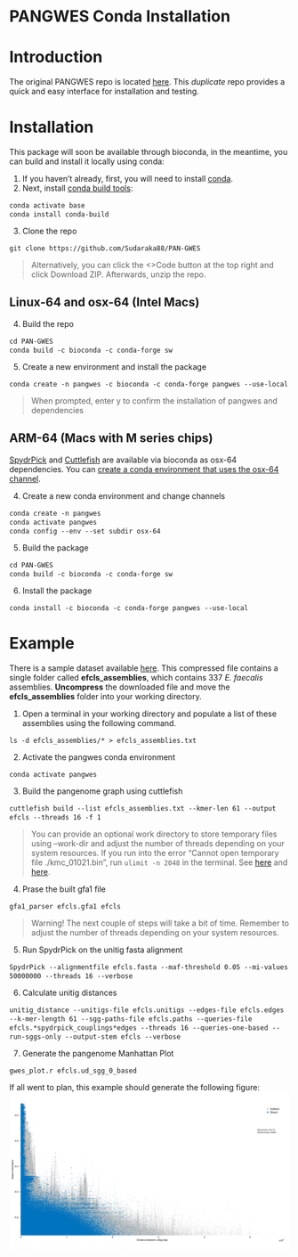 PANGWES Conda Installation
================

# Introduction

The original PANGWES repo is located
[here](https://github.com/jurikuronen/PANGWES). This *duplicate* repo
provides a quick and easy interface for installation and testing.

# Installation

This package will soon be available through bioconda, in the meantime,
you can build and install it locally using conda:

1.  If you haven’t already, first, you will need to install
    [conda](https://docs.anaconda.com/free/miniconda/miniconda-install/).
2.  Next, install [conda build
    tools](https://docs.conda.io/projects/conda-build/en/stable/install-conda-build.html):

<!-- -->

    conda activate base
    conda install conda-build

3.  Clone the repo

<!-- -->

    git clone https://github.com/Sudaraka88/PAN-GWES

> Alternatively, you can click the \<\>Code button at the top right and
> click Download ZIP. Afterwards, unzip the repo.

## Linux-64 and osx-64 (Intel Macs)

4.  Build the repo

<!-- -->

    cd PAN-GWES
    conda build -c bioconda -c conda-forge sw

5.  Create a new environment and install the package

<!-- -->

    conda create -n pangwes -c bioconda -c conda-forge pangwes --use-local

> When prompted, enter y to confirm the installation of pangwes and
> dependencies

## ARM-64 (Macs with M series chips)

[SpydrPick](https://anaconda.org/bioconda/spydrpick) and
[Cuttlefish](https://anaconda.org/bioconda/cuttlefish) are available via
bioconda as osx-64 dependencies. You can [create a conda environment
that uses the osx-64
channel](https://stackoverflow.com/questions/71515117/how-to-set-up-a-conda-osx-64-environment-on-arm-mac).

4.  Create a new conda environment and change channels

<!-- -->

    conda create -n pangwes
    conda activate pangwes
    conda config --env --set subdir osx-64

5.  Build the package

<!-- -->

    cd PAN-GWES
    conda build -c bioconda -c conda-forge sw

6.  Install the package

<!-- -->


    conda install -c bioconda -c conda-forge pangwes --use-local

# Example

There is a sample dataset available
[here](https://uio-my.sharepoint.com/:u:/g/personal/sudarakm_uio_no/ET0J10TDy9VCiIS8ymLFYxYBrN0IqxsE83iJzUl-9_SWpQ?e=YpKoPg).
This compressed file contains a single folder called
**efcls_assemblies**, which contains 337 *E. faecalis* assemblies.
**Uncompress** the downloaded file and move the **efcls_assemblies**
folder into your working directory.

1.  Open a terminal in your working directory and populate a list of
    these assemblies using the following command.

<!-- -->

    ls -d efcls_assemblies/* > efcls_assemblies.txt

2.  Activate the pangwes conda environment

<!-- -->

    conda activate pangwes

3.  Build the pangenome graph using cuttlefish

<!-- -->

    cuttlefish build --list efcls_assemblies.txt --kmer-len 61 --output efcls --threads 16 -f 1

> You can provide an optional work directory to store temporary files
> using –work-dir <your directory> and adjust the number of threads
> depending on your system resources. If you run into the error “Cannot
> open temporary file ./kmc_01021.bin”, run `ulimit -n 2048` in the
> terminal. See
> [here](https://github.com/COMBINE-lab/cuttlefish/issues/29#issuecomment-1491083656)
> and [here](https://github.com/refresh-bio/KMC/issues/140).

4.  Prase the built gfa1 file

<!-- -->

    gfa1_parser efcls.gfa1 efcls

> Warning! The next couple of steps will take a bit of time. Remember to
> adjust the number of threads depending on your system resources.

5.  Run SpydrPick on the unitig fasta alignment

<!-- -->

    SpydrPick --alignmentfile efcls.fasta --maf-threshold 0.05 --mi-values 50000000 --threads 16 --verbose

6.  Calculate unitig distances

<!-- -->

    unitig_distance --unitigs-file efcls.unitigs --edges-file efcls.edges --k-mer-length 61 --sgg-paths-file efcls.paths --queries-file efcls.*spydrpick_couplings*edges --threads 16 --queries-one-based --run-sggs-only --output-stem efcls --verbose

7.  Generate the pangenome Manhattan Plot

<!-- -->

    gwes_plot.r efcls.ud_sgg_0_based 

If all went to plan, this example should generate the following figure:
![](supp/gwes_plot.png)
